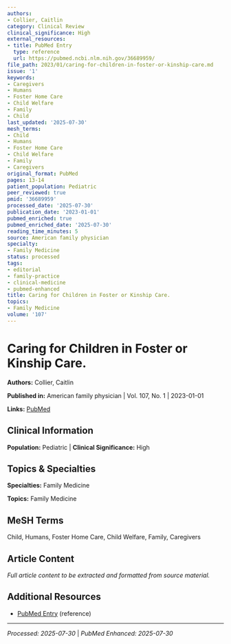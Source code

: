 ```yaml
---
authors:
- Collier, Caitlin
category: Clinical Review
clinical_significance: High
external_resources:
- title: PubMed Entry
  type: reference
  url: https://pubmed.ncbi.nlm.nih.gov/36689959/
file_path: 2023/01/caring-for-children-in-foster-or-kinship-care.md
issue: '1'
keywords:
- Caregivers
- Humans
- Foster Home Care
- Child Welfare
- Family
- Child
last_updated: '2025-07-30'
mesh_terms:
- Child
- Humans
- Foster Home Care
- Child Welfare
- Family
- Caregivers
original_format: PubMed
pages: 13-14
patient_population: Pediatric
peer_reviewed: true
pmid: '36689959'
processed_date: '2025-07-30'
publication_date: '2023-01-01'
pubmed_enriched: true
pubmed_enriched_date: '2025-07-30'
reading_time_minutes: 5
source: American family physician
specialty:
- Family Medicine
status: processed
tags:
- editorial
- family-practice
- clinical-medicine
- pubmed-enhanced
title: Caring for Children in Foster or Kinship Care.
topics:
- Family Medicine
volume: '107'
---
```


# Caring for Children in Foster or Kinship Care.

**Authors:** Collier, Caitlin

**Published in:** American family physician | Vol. 107, No. 1 | 2023-01-01

**Links:** [PubMed](https://pubmed.ncbi.nlm.nih.gov/36689959/)

## Clinical Information

**Population:** Pediatric | **Clinical Significance:** High

## Topics & Specialties

**Specialties:** Family Medicine

**Topics:** Family Medicine

## MeSH Terms

Child, Humans, Foster Home Care, Child Welfare, Family, Caregivers

## Article Content

*Full article content to be extracted and formatted from source material.*

## Additional Resources

- [PubMed Entry](https://pubmed.ncbi.nlm.nih.gov/36689959/) (reference)

---

*Processed: 2025-07-30* | *PubMed Enhanced: 2025-07-30*
